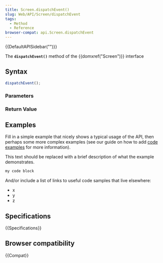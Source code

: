 ```yaml
---
title: Screen.dispatchEvent()
slug: Web/API/Screen/dispatchEvent
tags:
  - Method
  - Reference
browser-compat: api.Screen.dispatchEvent
---
```

{{DefaultAPISidebar("")}}

The **`dispatchEvent()`** method of the {{domxref("Screen")}} interface 

## Syntax

```js
dispatchEvent();
```

### Parameters



### Return Value



## Examples

Fill in a simple example that nicely shows a typical usage of the API, then perhaps some more complex examples (see our guide on how to add [code examples](/en-US/docs/MDN/Contribute/Structures/Code_examples) for more information).

This text should be replaced with a brief description of what the example demonstrates.

```js
my code block
```

And/or include a list of links to useful code samples that live elsewhere:

*   x
*   y
*   z

## Specifications

{{Specifications}}

## Browser compatibility

{{Compat}}

